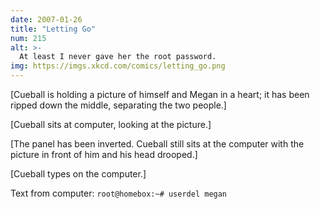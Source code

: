 ```yaml
---
date: 2007-01-26
title: "Letting Go"
num: 215
alt: >-
  At least I never gave her the root password.
img: https://imgs.xkcd.com/comics/letting_go.png
---
```

[Cueball is holding a picture of himself and Megan in a heart; it has been ripped down the middle, separating the two people.]

[Cueball sits at computer, looking at the picture.]

[The panel has been inverted. Cueball still sits at the computer with the picture in front of him and his head drooped.]

[Cueball types on the computer.]

Text from computer: <code>root@homebox:~# userdel megan</code>